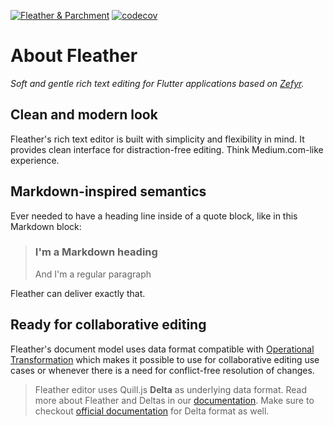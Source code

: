 [![Fleather & Parchment](https://github.com/fleather-editor/fleather/actions/workflows/fleather.yml/badge.svg)](https://github.com/fleather-editor/fleather/actions/workflows/fleather.yml)
[![codecov](https://codecov.io/gh/fleather-editor/fleather/branch/master/graph/badge.svg?token=JRNFZ218FY)](https://codecov.io/gh/fleather-editor/fleather)

# About Fleather

<!-- [![Build Status](https://travis-ci.com/memspace/zefyr.svg?branch=master)](https://travis-ci.com/memspace/zefyr) [![codecov](https://codecov.io/gh/memspace/zefyr/branch/master/graph/badge.svg)](https://codecov.io/gh/memspace/zefyr) -->

*Soft and gentle rich text editing for Flutter applications based on [Zefyr](https://github.com/memspace/zefyr).*

## Clean and modern look

Fleather's rich text editor is built with simplicity and flexibility in
mind. It provides clean interface for distraction-free editing. Think
Medium.com-like experience.

[comment]: <> (<img src="https://github.com/fleather-editor/fleather/raw/master/assets/zefyr-1.png" width="375"> <img src="https://github.com/fleather-editor/fleather/raw/master/assets/zefyr-2.png" width="375">)

## Markdown-inspired semantics

Ever needed to have a heading line inside of a quote block, like in
this Markdown block:

> ### I'm a Markdown heading
> And I'm a regular paragraph

Fleather can deliver exactly that.

[comment]: <> (<img src="https://github.com/fleather-editor/fleather/raw/master/assets/markdown-semantics.png" width="375">)


## Ready for collaborative editing

Fleather's document model uses data format compatible with
[Operational Transformation][ot] which makes it possible to use for
collaborative editing use cases or whenever there is a need for
conflict-free resolution of changes.

> Fleather editor uses Quill.js **Delta** as underlying data format. Read
> more about Fleather and Deltas in our [documentation](doc/concepts/data-and-document.md).
> Make sure to checkout [official documentation][delta] for Delta format
> as well.

[delta]: https://quilljs.com/docs/delta/
[ot]: https://en.wikipedia.org/wiki/Operational_transformation
